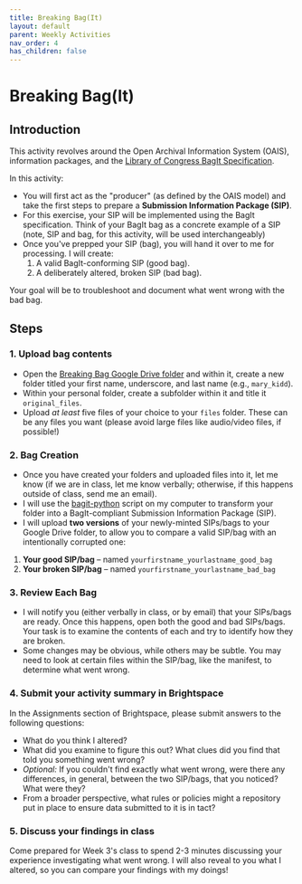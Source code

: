 ```yaml
---
title: Breaking Bag(It)
layout: default
parent: Weekly Activities
nav_order: 4
has_children: false
---
```


# Breaking Bag(It)

## Introduction
This activity revolves around the Open Archival Information System (OAIS), information packages, and the [Library of Congress BagIt Specification](https://datatracker.ietf.org/doc/html/rfc8493).

In this activity:
- You will first act as the "producer" (as defined by the OAIS model) and take the first steps to prepare a **Submission Information Package (SIP)**.
- For this exercise, your SIP will be implemented using the BagIt specification. Think of your BagIt bag as a concrete example of a SIP (note, SIP and bag, for this activity, will be used interchangeably)
- Once you've prepped your SIP (bag), you will hand it over to me for processing. I will create:
  1. A valid BagIt-conforming SIP (good bag).
  2. A deliberately altered, broken SIP (bad bag).

Your goal will be to troubleshoot and document what went wrong with the bad bag.

## Steps

### 1. Upload bag contents

- Open the [Breaking Bag Google Drive folder](https://drive.google.com/drive/folders/1U1Va5o9ksyrg5yBtqL8RAOe5Y8OttCwX?usp=sharing) and within it, create a new folder titled your first name, underscore, and last name (e.g., `mary_kidd`).
- Within your personal folder, create a subfolder within it and title it `original_files`.
- Upload _at least_ five files of your choice to your `files` folder. These can be any files you want (please avoid large files like audio/video files, if possible!)

### 2. Bag Creation

- Once you have created your folders and uploaded files into it, let me know (if we are in class, let me know verbally; otherwise, if this happens outside of class, send me an email).
- I will use the [bagit-python](https://github.com/LibraryOfCongress/bagit-python) script on my computer to transform your folder into a BagIt-compliant Submission Information Package (SIP).
- I will upload **two versions** of your newly-minted SIPs/bags to your Google Drive folder, to allow you to compare a valid SIP/bag with an intentionally corrupted one:
1. **Your good SIP/bag** – named `yourfirstname_yourlastname_good_bag`
2. **Your broken SIP/bag** – named `yourfirstname_yourlastname_bad_bag`

### 3. Review Each Bag
- I will notify you (either verbally in class, or by email) that your SIPs/bags are ready. Once this happens, open both the good and bad SIPs/bags. Your task is to examine the contents of each and try to identify how they are broken.
- Some changes may be obvious, while others may be subtle. You may need to look at certain files within the SIP/bag, like the manifest, to determine what went wrong.

### 4. Submit your activity summary in Brightspace

In the Assignments section of Brightspace, please submit answers to the following questions:
- What do you think I altered?
- What did you examine to figure this out? What clues did you find that told you something went wrong?
- _Optional:_ If you couldn't find exactly what went wrong, were there any differences, in general, between the two SIP/bags, that you noticed? What were they?
- From a broader perspective, what rules or policies might a repository put in place to ensure data submitted to it is in tact?

### 5. Discuss your findings in class

Come prepared for Week 3's class to spend 2-3 minutes discussing your experience investigating what went wrong. I will also reveal to you what I altered, so you can compare your findings with my doings!